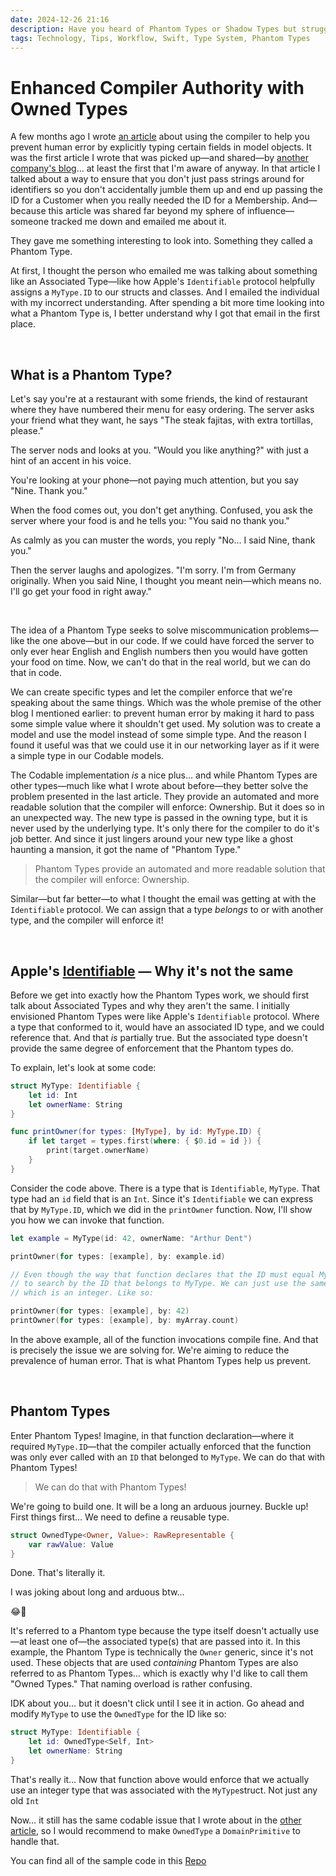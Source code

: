 ```yaml
---
date: 2024-12-26 21:16
description: Have you heard of Phantom Types or Shadow Types but struggle to understand them or use them? In this article, you'll learn to level up the Swift compiler with Owned Types (aka Phantom Types or Shadow Types).
tags: Technology, Tips, Workflow, Swift, Type System, Phantom Types
---
```


# Enhanced Compiler Authority with Owned Types

A few months ago I wrote [an article](https://jacobzivandesign.com/technology/people_make_mistakes/) about using the compiler to help you prevent human error by explicitly typing certain fields in model objects. It was the first article I wrote that was picked up—and shared—by [another company's blog](https://www.runway.team/flight-deck/13)… at least the first that I'm aware of anyway. In that article I talked about a way to ensure that you don't just pass strings around for identifiers so you don't accidentally jumble them up and end up passing the ID for a Customer when you really needed the ID for a Membership. And—because this article was shared far beyond my sphere of influence—someone tracked me down and emailed me about it.

They gave me something interesting to look into. Something they called a Phantom Type.

At first, I thought the person who emailed me was talking about something like an Associated Type—like how Apple's `Identifiable` protocol helpfully assigns a `MyType.ID` to our structs and classes. And I emailed the individual with my incorrect understanding. After spending a bit more time looking into what a Phantom Type is, I better understand why I got that email in the first place.


<br/>

## What is a Phantom Type?

Let's say you're at a restaurant with some friends, the kind of restaurant where they have numbered their menu for easy ordering. The server asks your friend what they want, he says "The steak fajitas, with extra tortillas, please." 

The server nods and looks at you. "Would you like anything?" with just a hint of an accent in his voice.

You're looking at your phone—not paying much attention, but you say "Nine. Thank you."

When the food comes out, you don't get anything. Confused, you ask the server where your food is and he tells you: "You said no thank you."

As calmly as you can muster the words, you reply "No… I said Nine, thank you."

Then the server laughs and apologizes. "I'm sorry. I'm from Germany originally. When you said Nine, I thought you meant nein—which means no. I'll go get your food in right away."

<br/>

The idea of a Phantom Type seeks to solve miscommunication problems—like the one above—but in our code. If we could have forced the server to only ever hear English and English numbers then you would have gotten your food on time. Now, we can't do that in the real world, but we can do that in code. 

We can create specific types and let the compiler enforce that we're speaking about the same things. Which was the whole premise of the other blog I mentioned earlier: to prevent human error by making it hard to pass some simple value where it shouldn't get used. My solution was to create a model and use the model instead of some simple type. And the reason I found it useful was that we could use it in our networking layer as if it were a simple type in our Codable models. 

The Codable implementation _is_ a nice plus… and while Phantom Types are other types—much like what I wrote about before—they better solve the problem presented in the last article. They provide an automated and more readable solution that the compiler will enforce: Ownership. But it does so in an unexpected way. The new type is passed in the owning type, but it is never used by the underlying type. It's only there for the compiler to do it's job better. And since it just lingers around your new type like a ghost haunting a mansion, it got the name of "Phantom Type."

> Phantom Types provide an automated and more readable solution that the compiler will enforce: Ownership.

Similar—but far better—to what I thought the email was getting at with the `Identifiable` protocol. We can assign that a type _belongs_ to or with another type, and the compiler will enforce it!

<br/>

## Apple's [Identifiable](https://developer.apple.com/documentation/swift/identifiable) — Why it's not the same

Before we get into exactly how the Phantom Types work, we should first talk about Associated Types and why they aren't the same. I initially envisioned Phantom Types were like Apple's `Identifiable` protocol. Where a type that conformed to it, would have an associated ID type, and we could reference that. And that _is_ partially true. But the associated type doesn't provide the same degree of enforcement that the Phantom types do.

To explain, let's look at some code:

```swift
struct MyType: Identifiable {
    let id: Int
    let ownerName: String
}

func printOwner(for types: [MyType], by id: MyType.ID) {
    if let target = types.first(where: { $0.id = id }) {
        print(target.ownerName)
    }
}
```

Consider the code above. There is a type that is `Identifiable`, `MyType`. That type had an `id` field that is an `Int`. Since it's `Identifiable` we can express that by `MyType.ID`, which we did in the `printOwner` function. Now, I'll show you how we can invoke that function.

```swift
let example = MyType(id: 42, ownerName: "Arthur Dent")

printOwner(for types: [example], by: example.id)

// Even though the way that function declares that the ID must equal MyType.ID… we don't have
// to search by the ID that belongs to MyType. We can just use the same underlying type, 
// which is an integer. Like so:

printOwner(for types: [example], by: 42)
printOwner(for types: [example], by: myArray.count)
```

In the above example, all of the function invocations compile fine. And that is precisely the issue we are solving for. We're aiming to reduce the prevalence of human error. That is what Phantom Types help us prevent.

<br/>

## Phantom Types

Enter Phantom Types! Imagine, in that function declaration—where it required `MyType.ID`—that the compiler actually enforced that the function was only ever called with an `ID` that belonged to `MyType`. We can do that with Phantom Types!

> We can do that with Phantom Types!

We're going to build one. It will be a long an arduous journey. Buckle up! First things first… We need to define a reusable type.

```swift
struct OwnedType<Owner, Value>: RawRepresentable {
    var rawValue: Value
}
```

Done. That's literally it.

I was joking about long and arduous btw…

😂🤣

It's referred to a Phantom type because the type itself doesn't actually use—at least one of—the associated type(s) that are passed into it. In this example, the Phantom Type is technically the `Owner` generic, since it's not used. These objects that are used _containing_ Phantom Types are also referred to as Phantom Types… which is exactly why I'd like to call them "Owned Types." That naming overload is rather confusing.

IDK about you… but it doesn't click until I see it in action. Go ahead and modify `MyType` to use the `OwnedType` for the ID like so:

```swift
struct MyType: Identifiable {
    let id: OwnedType<Self, Int>
    let ownerName: String
}
```

That's really it… Now that function above would enforce that we actually use an integer type that was associated with the `MyType`struct. Not just any old `Int`

Now… it still has the same codable issue that I wrote about in the [other article](https://jacobzivandesign.com/technology/people_make_mistakes/), so I would recommend to make `OwnedType` a `DomainPrimitive` to handle that. 

You can find all of the sample code in this [Repo](https://github.com/JZDesign/DomainPrimitive)
